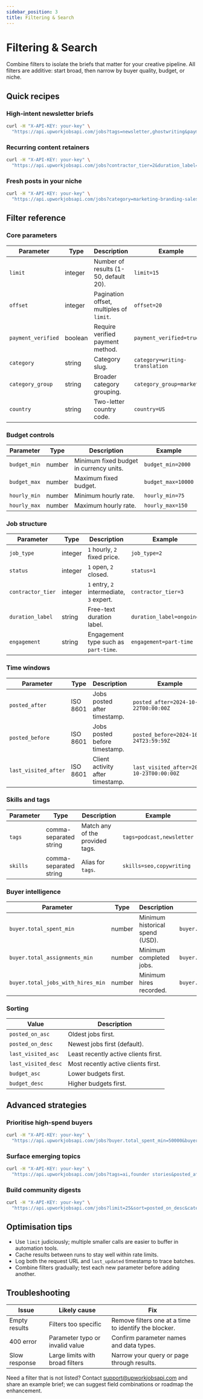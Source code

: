 ```yaml
---
sidebar_position: 3
title: Filtering & Search
---
```


# Filtering & Search

Combine filters to isolate the briefs that matter for your creative pipeline. All filters are additive: start broad, then narrow by buyer quality, budget, or niche.

## Quick recipes

### High-intent newsletter briefs
```bash
curl -H "X-API-KEY: your-key" \
  "https://api.upworkjobsapi.com/jobs?tags=newsletter,ghostwriting&payment_verified=true&budget_min=1500"
```

### Recurring content retainers
```bash
curl -H "X-API-KEY: your-key" \
  "https://api.upworkjobsapi.com/jobs?contractor_tier=2&duration_label=ongoing&buyer.total_jobs_with_hires_min=5"
```

### Fresh posts in your niche
```bash
curl -H "X-API-KEY: your-key" \
  "https://api.upworkjobsapi.com/jobs?category=marketing-branding-sales&posted_after=2024-10-20T00:00:00Z&sort=posted_on_desc"
```

## Filter reference

### Core parameters

| Parameter | Type | Description | Example |
|-----------|------|-------------|---------|
| `limit` | integer | Number of results (1-50, default 20). | `limit=15` |
| `offset` | integer | Pagination offset, multiples of `limit`. | `offset=20` |
| `payment_verified` | boolean | Require verified payment method. | `payment_verified=true` |
| `category` | string | Category slug. | `category=writing-translation` |
| `category_group` | string | Broader category grouping. | `category_group=marketing` |
| `country` | string | Two-letter country code. | `country=US` |

### Budget controls

| Parameter | Type | Description | Example |
|-----------|------|-------------|---------|
| `budget_min` | number | Minimum fixed budget in currency units. | `budget_min=2000` |
| `budget_max` | number | Maximum fixed budget. | `budget_max=10000` |
| `hourly_min` | number | Minimum hourly rate. | `hourly_min=75` |
| `hourly_max` | number | Maximum hourly rate. | `hourly_max=150` |

### Job structure

| Parameter | Type | Description | Example |
|-----------|------|-------------|---------|
| `job_type` | integer | `1` hourly, `2` fixed price. | `job_type=2` |
| `status` | integer | `1` open, `2` closed. | `status=1` |
| `contractor_tier` | integer | `1` entry, `2` intermediate, `3` expert. | `contractor_tier=3` |
| `duration_label` | string | Free-text duration label. | `duration_label=ongoing` |
| `engagement` | string | Engagement type such as `part-time`. | `engagement=part-time` |

### Time windows

| Parameter | Type | Description | Example |
|-----------|------|-------------|---------|
| `posted_after` | ISO 8601 | Jobs posted after timestamp. | `posted_after=2024-10-22T00:00:00Z` |
| `posted_before` | ISO 8601 | Jobs posted before timestamp. | `posted_before=2024-10-24T23:59:59Z` |
| `last_visited_after` | ISO 8601 | Client activity after timestamp. | `last_visited_after=2024-10-23T00:00:00Z` |

### Skills and tags

| Parameter | Type | Description | Example |
|-----------|------|-------------|---------|
| `tags` | comma-separated string | Match any of the provided tags. | `tags=podcast,newsletter` |
| `skills` | comma-separated string | Alias for `tags`. | `skills=seo,copywriting` |

### Buyer intelligence

| Parameter | Type | Description | Example |
|-----------|------|-------------|---------|
| `buyer.total_spent_min` | number | Minimum historical spend (USD). | `buyer.total_spent_min=20000` |
| `buyer.total_assignments_min` | number | Minimum completed jobs. | `buyer.total_assignments_min=10` |
| `buyer.total_jobs_with_hires_min` | number | Minimum hires recorded. | `buyer.total_jobs_with_hires_min=5` |

### Sorting

| Value | Description |
|-------|-------------|
| `posted_on_asc` | Oldest jobs first. |
| `posted_on_desc` | Newest jobs first (default). |
| `last_visited_asc` | Least recently active clients first. |
| `last_visited_desc` | Most recently active clients first. |
| `budget_asc` | Lower budgets first. |
| `budget_desc` | Higher budgets first. |

## Advanced strategies

### Prioritise high-spend buyers
```bash
curl -H "X-API-KEY: your-key" \
  "https://api.upworkjobsapi.com/jobs?buyer.total_spent_min=50000&buyer.total_jobs_with_hires_min=8&payment_verified=true"
```

### Surface emerging topics
```bash
curl -H "X-API-KEY: your-key" \
  "https://api.upworkjobsapi.com/jobs?tags=ai,founder stories&posted_after=2024-10-21T00:00:00Z"
```

### Build community digests
```bash
curl -H "X-API-KEY: your-key" \
  "https://api.upworkjobsapi.com/jobs?limit=25&sort=posted_on_desc&category=marketing-branding-sales"
```

## Optimisation tips

- Use `limit` judiciously; multiple smaller calls are easier to buffer in automation tools.
- Cache results between runs to stay well within rate limits.
- Log both the request URL and `last_updated` timestamp to trace batches.
- Combine filters gradually; test each new parameter before adding another.

## Troubleshooting

| Issue | Likely cause | Fix |
|-------|--------------|-----|
| Empty results | Filters too specific | Remove filters one at a time to identify the blocker. |
| 400 error | Parameter typo or invalid value | Confirm parameter names and data types. |
| Slow response | Large limits with broad filters | Narrow your query or page through results. |

Need a filter that is not listed? Contact [support@upworkjobsapi.com](mailto:support@upworkjobsapi.com) and share an example brief; we can suggest field combinations or roadmap the enhancement.

